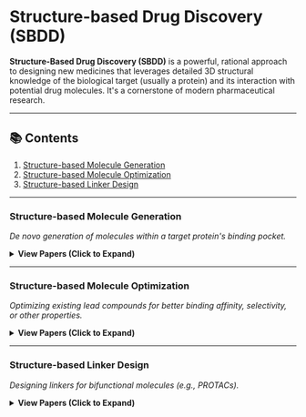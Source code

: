 # Structure-based Drug Discovery (SBDD)

**Structure-Based Drug Discovery (SBDD)** is a powerful, rational approach to designing new medicines that leverages detailed 3D structural knowledge of the biological target (usually a protein) and its interaction with potential drug molecules. It's a cornerstone of modern pharmaceutical research.

---

## 📚 Contents

1.  [Structure-based Molecule Generation](#structure-based-molecule-generation)
2.  [Structure-based Molecule Optimization](#structure-based-molecule-optimization)
3.  [Structure-based Linker Design](#structure-based-linker-design)

---

### Structure-based Molecule Generation
*De novo generation of molecules within a target protein's binding pocket.*

<details>
<summary><b>View Papers (Click to Expand)</b></summary>

| Year & Venue | Title & Description | Links |
| :--- | :--- | :--- |
| **2025 ICLR** | **Complex Binding Graph Benchmark is a benchmark for generative target-aware molecule design.** | [📄 Paper](https://arxiv.org/pdf/2406.10840) \| [💻 Code](https://github.com/EDAPINENUT/CBGBench) |
| **2024 Nat. Mach. Intell.** | **PocketFlow is A data-and-knowledge-driven structure-based molecular generative model.** | [📄 Paper](https://www.nature.com/articles/s42256-024-00808-8) \| [💻 Code](https://github.com/Saoge123/PocketFlow) |
| **2024 Nat. Commun.** | **A 3D molecular generative framework for interaction-guided drug design.** | [📄 Paper](https://www.nature.com/articles/s41467-024-47011-2) \| [💻 Code](https://github.com/ACE-KAIST/DeepICL) |
| **2024 Nat. Commun.** | **A dual diffusion model enables 3D molecule generation and lead optimization based on target pockets.** | [📄 Paper](https://www.nature.com/articles/s41467-024-46569-1) \| [💻 Code](https://github.com/Layne-Huang/PMDM/tree/main) |
| **2024 NeurIPS** | **De novo Drug Design using Reinforcement Learning with Multiple GPT Agents.** | [📄 Paper](https://arxiv.org/pdf/2401.06155) \| [💻 Code](https://github.com/HXYfighter/MolRL-MGPT) |
| **2024 ICLR Workshop** | **Fine-tuning Pocket-conditioned 3D Molecule Generation via Reinforcement Learning.** | [📄 Paper](https://openreview.net/pdf?id=hlzRzr9ksu) \| [💻 Code](https://github.com/deargen/Pocket2Mol_RL_public) |
| **2023 Nat. Mach. Intell.** | **ResGen is A pocket-aware 3D molecular generation model based on parallel multiscale modelling.** | [📄 Paper](https://www.nature.com/articles/s42256-023-00712-7) \| [💻 Code](https://github.com/OdinZhang/ResGen) |
| **2023 NeurIPS** | **Functional-Group-Based Diffusion for Pocket-Specific Molecule Generation and Elaboration.** | [📄 Paper](https://proceedings.neurips.cc/paper_files/paper/2023/file/6cdd4ce9330025967dd1ed0bed3010f5-Paper-Conference.pdf) |
| **2023 ICML** | **DecompDiff: Diffusion Models with Decomposed Priors for Structure-Based Drug Design.** | [📄 Paper](https://arxiv.org/pdf/2403.07902) \| [💻 Code](https://github.com/bytedance/DecompDiff) |
| **2023 ICLR** | **3D Equivariant Diffusion for Target-Aware Molecule Generation and Affinity Prediction.** | [📄 Paper](https://arxiv.org/pdf/2303.03543) \| [💻 Code](https://github.com/guanjq/targetdiff) |
| **2023 ICLR** | **Molecule generation for target protein binding with structural motifs.** | [📄 Paper](https://openreview.net/pdf?id=Rq13idF0F73) \| [💻 Code](https://github.com/zaixizhang/FLAG) |
| **2023 arXiv** | **GraphVF: Controllable Protein-Specific 3D Molecule Generation with Variational Flow.** | [📄 Paper](https://arxiv.org/pdf/2304.12825) |
| **2022 NeurIPS** | **Zero-Shot 3D Drug Design by Sketching and Generating.** | [📄 Paper](https://proceedings.neurips.cc/paper_files/paper/2022/file/96ddbf813f042e8ff891b4d6f7149bb6-Paper-Conference.pdf) \| [💻 Code](https://github.com/longlongman/DESERT) |
| **2021 NeurIPS** | **A 3D generative model for structure-based drug design.** | [📄 Paper](https://proceedings.neurips.cc/paper_files/paper/2021/file/314450613369e0ee72d0da7f6fee773c-Paper.pdf) \| [💻 Code](https://github.com/luost26/3D-Generative-SBDD) |

</details>

---

### Structure-based Molecule Optimization
*Optimizing existing lead compounds for better binding affinity, selectivity, or other properties.*

<details>
<summary><b>View Papers (Click to Expand)</b></summary>

| Year & Venue | Title & Description | Links |
| :--- | :--- | :--- |
| **2025 Nat. Mach. Intell.** | **Deep lead optimization enveloped in protein pocket and its application in designing potent and selective ligands targeting LTK protein.** | [📄 Paper](https://www.nature.com/articles/s42256-025-00997-w) \| [💻 Code](https://github.com/OdinZhang/Delete) |
| **2025 ICML** | **Empower Structure-Based Molecule Optimization with Gradient Guided Bayesian Flow Networks.** | [📄 Paper](https://openreview.net/pdf?id=CIoBEB17FT) \| [💻 Code](https://github.com/AlgoMole/MolCRAFT) |
| **2025 arXiv** | **Structure-Based Drug Design via 3D Molecular Generative Pre-training and Sampling.** | [📄 Paper](https://arxiv.org/pdf/2402.14315) |

</details>

---

### Structure-based Linker Design
*Designing linkers for bifunctional molecules (e.g., PROTACs).*

<details>
<summary><b>View Papers (Click to Expand)</b></summary>

| Year & Venue | Title & Description | Links |
| :--- | :--- | :--- |
| **2025 ICML** | **Domain-Adapted Diffusion Model for PROTAC Linker Design Through the Lens of Density Ratio in Chemical Space.** | [📄 Paper](https://openreview.net/pdf?id=jkyUbkNJyH) |

</details>
